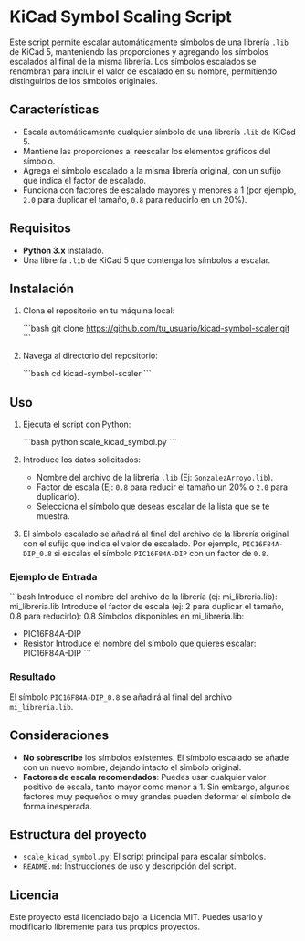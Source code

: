 
# KiCad Symbol Scaling Script

Este script permite escalar automáticamente símbolos de una librería `.lib` de KiCad 5, manteniendo las proporciones y agregando los símbolos escalados al final de la misma librería. Los símbolos escalados se renombran para incluir el valor de escalado en su nombre, permitiendo distinguirlos de los símbolos originales.

## Características

- Escala automáticamente cualquier símbolo de una librería `.lib` de KiCad 5.
- Mantiene las proporciones al reescalar los elementos gráficos del símbolo.
- Agrega el símbolo escalado a la misma librería original, con un sufijo que indica el factor de escalado.
- Funciona con factores de escalado mayores y menores a 1 (por ejemplo, `2.0` para duplicar el tamaño, `0.8` para reducirlo en un 20%).

## Requisitos

- **Python 3.x** instalado.
- Una librería `.lib` de KiCad 5 que contenga los símbolos a escalar.

## Instalación

1. Clona el repositorio en tu máquina local:

   \`\`\`bash
   git clone https://github.com/tu_usuario/kicad-symbol-scaler.git
   \`\`\`

2. Navega al directorio del repositorio:

   \`\`\`bash
   cd kicad-symbol-scaler
   \`\`\`

## Uso

1. Ejecuta el script con Python:

   \`\`\`bash
   python scale_kicad_symbol.py
   \`\`\`

2. Introduce los datos solicitados:
   - Nombre del archivo de la librería `.lib` (Ej: `GonzalezArroyo.lib`).
   - Factor de escala (Ej: `0.8` para reducir el tamaño un 20% o `2.0` para duplicarlo).
   - Selecciona el símbolo que deseas escalar de la lista que se te muestra.

3. El símbolo escalado se añadirá al final del archivo de la librería original con el sufijo que indica el valor de escalado. Por ejemplo, `PIC16F84A-DIP_0.8` si escalas el símbolo `PIC16F84A-DIP` con un factor de `0.8`.

### Ejemplo de Entrada

\`\`\`bash
Introduce el nombre del archivo de la librería (ej: mi_libreria.lib): mi_libreria.lib
Introduce el factor de escala (ej: 2 para duplicar el tamaño, 0.8 para reducirlo): 0.8
Símbolos disponibles en mi_libreria.lib:
- PIC16F84A-DIP
- Resistor
Introduce el nombre del símbolo que quieres escalar: PIC16F84A-DIP
\`\`\`

### Resultado

El símbolo `PIC16F84A-DIP_0.8` se añadirá al final del archivo `mi_libreria.lib`.

## Consideraciones

- **No sobrescribe** los símbolos existentes. El símbolo escalado se añade con un nuevo nombre, dejando intacto el símbolo original.
- **Factores de escala recomendados**: Puedes usar cualquier valor positivo de escala, tanto mayor como menor a 1. Sin embargo, algunos factores muy pequeños o muy grandes pueden deformar el símbolo de forma inesperada.

## Estructura del proyecto

- `scale_kicad_symbol.py`: El script principal para escalar símbolos.
- `README.md`: Instrucciones de uso y descripción del script.

## Licencia

Este proyecto está licenciado bajo la Licencia MIT. Puedes usarlo y modificarlo libremente para tus propios proyectos.
